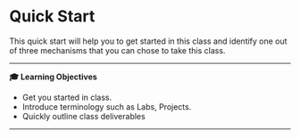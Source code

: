 # Quick Start

This quick start will help you to get started in this class and
identify one out of three mechanisms that you can chose to take this
class.


---

**:mortar_board: Learning Objectives**

* Get you started in class.
* Introduce terminology such as Labs, Projects.
* Quickly outline class deliverables

---
